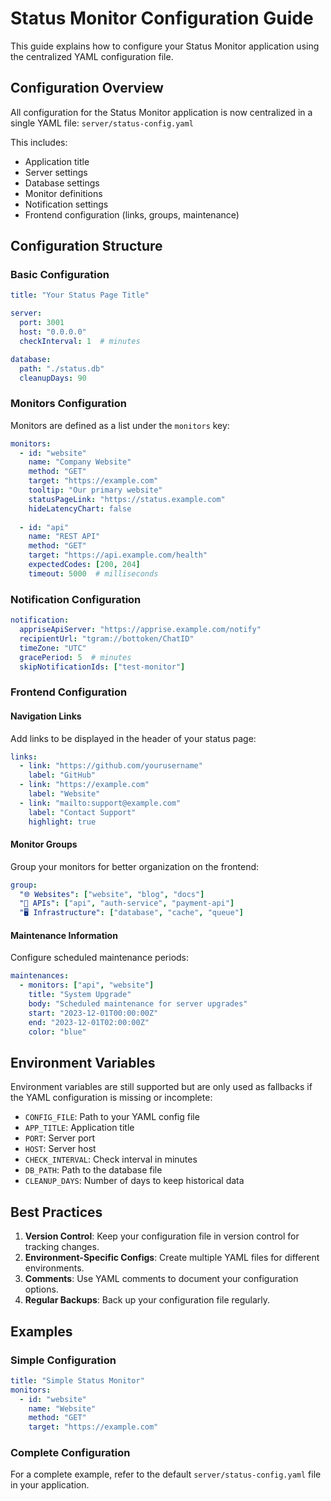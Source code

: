 # Status Monitor Configuration Guide

This guide explains how to configure your Status Monitor application using the centralized YAML configuration file.

## Configuration Overview

All configuration for the Status Monitor application is now centralized in a single YAML file:
`server/status-config.yaml`

This includes:
- Application title
- Server settings
- Database settings
- Monitor definitions
- Notification settings
- Frontend configuration (links, groups, maintenance)

## Configuration Structure

### Basic Configuration

```yaml
title: "Your Status Page Title"

server:
  port: 3001
  host: "0.0.0.0"
  checkInterval: 1  # minutes

database:
  path: "./status.db"
  cleanupDays: 90
```

### Monitors Configuration

Monitors are defined as a list under the `monitors` key:

```yaml
monitors:
  - id: "website"
    name: "Company Website"
    method: "GET"
    target: "https://example.com"
    tooltip: "Our primary website"
    statusPageLink: "https://status.example.com"
    hideLatencyChart: false
    
  - id: "api"
    name: "REST API"
    method: "GET"
    target: "https://api.example.com/health"
    expectedCodes: [200, 204]
    timeout: 5000  # milliseconds
```

### Notification Configuration

```yaml
notification:
  appriseApiServer: "https://apprise.example.com/notify"
  recipientUrl: "tgram://bottoken/ChatID"
  timeZone: "UTC"
  gracePeriod: 5  # minutes
  skipNotificationIds: ["test-monitor"]
```

### Frontend Configuration

#### Navigation Links

Add links to be displayed in the header of your status page:

```yaml
links:
  - link: "https://github.com/yourusername"
    label: "GitHub"
  - link: "https://example.com"
    label: "Website"
  - link: "mailto:support@example.com"
    label: "Contact Support"
    highlight: true
```

#### Monitor Groups

Group your monitors for better organization on the frontend:

```yaml
group:
  "🌐 Websites": ["website", "blog", "docs"]
  "🔧 APIs": ["api", "auth-service", "payment-api"]
  "🖥️ Infrastructure": ["database", "cache", "queue"]
```

#### Maintenance Information

Configure scheduled maintenance periods:

```yaml
maintenances:
  - monitors: ["api", "website"]
    title: "System Upgrade"
    body: "Scheduled maintenance for server upgrades"
    start: "2023-12-01T00:00:00Z"
    end: "2023-12-01T02:00:00Z"
    color: "blue"
```

## Environment Variables

Environment variables are still supported but are only used as fallbacks if the YAML configuration is missing or incomplete:

- `CONFIG_FILE`: Path to your YAML config file
- `APP_TITLE`: Application title
- `PORT`: Server port
- `HOST`: Server host
- `CHECK_INTERVAL`: Check interval in minutes
- `DB_PATH`: Path to the database file
- `CLEANUP_DAYS`: Number of days to keep historical data

## Best Practices

1. **Version Control**: Keep your configuration file in version control for tracking changes.
2. **Environment-Specific Configs**: Create multiple YAML files for different environments.
3. **Comments**: Use YAML comments to document your configuration options.
4. **Regular Backups**: Back up your configuration file regularly.

## Examples

### Simple Configuration
```yaml
title: "Simple Status Monitor"
monitors:
  - id: "website"
    name: "Website"
    method: "GET"
    target: "https://example.com"
```

### Complete Configuration
For a complete example, refer to the default `server/status-config.yaml` file in your application.
